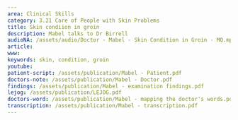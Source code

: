 ```yaml
---
area: Clinical Skills
category: 3.21 Care of People with Skin Problems
title: Skin condiion in groin
description: Mabel talks to Dr Birrell
audioNA: /assets/audio/Doctor - Mabel - Skin Condition in Groin - MQ.mp3
article: 
www: 
keywords: skin, condition, groin
youtube:
patient-script: /assets/publication/Mabel - Patient.pdf
doctors-note: /assets/publication/Mabel - Doctor.pdf
findings: /assets/publication/Mabel - examination findings.pdf
lejog: /assets/publication/LEJOG.pdf
doctors-word: /assets/publication/Mabel - mapping the doctor's words.pdf
transcription: /assets/publication/Mabel - transcription.pdf
--- 
```

